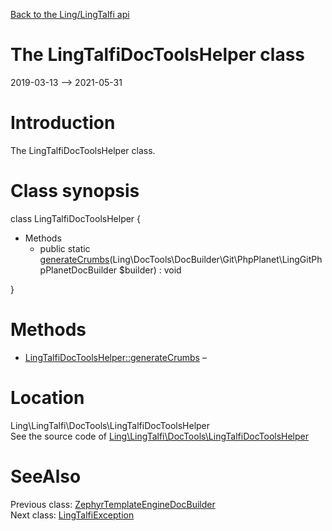 [Back to the Ling/LingTalfi api](https://github.com/lingtalfi/LingTalfi/blob/master/doc/api/Ling/LingTalfi.md)



The LingTalfiDocToolsHelper class
================
2019-03-13 --> 2021-05-31






Introduction
============

The LingTalfiDocToolsHelper class.



Class synopsis
==============


class <span class="pl-k">LingTalfiDocToolsHelper</span>  {

- Methods
    - public static [generateCrumbs](https://github.com/lingtalfi/LingTalfi/blob/master/doc/api/Ling/LingTalfi/DocTools/LingTalfiDocToolsHelper/generateCrumbs.md)(Ling\DocTools\DocBuilder\Git\PhpPlanet\LingGitPhpPlanetDocBuilder $builder) : void

}






Methods
==============

- [LingTalfiDocToolsHelper::generateCrumbs](https://github.com/lingtalfi/LingTalfi/blob/master/doc/api/Ling/LingTalfi/DocTools/LingTalfiDocToolsHelper/generateCrumbs.md) &ndash; 





Location
=============
Ling\LingTalfi\DocTools\LingTalfiDocToolsHelper<br>
See the source code of [Ling\LingTalfi\DocTools\LingTalfiDocToolsHelper](https://github.com/lingtalfi/LingTalfi/blob/master/DocTools/LingTalfiDocToolsHelper.php)



SeeAlso
==============
Previous class: [ZephyrTemplateEngineDocBuilder](https://github.com/lingtalfi/LingTalfi/blob/master/doc/api/Ling/LingTalfi/DocBuilder/ZephyrTemplateEngine/ZephyrTemplateEngineDocBuilder.md)<br>Next class: [LingTalfiException](https://github.com/lingtalfi/LingTalfi/blob/master/doc/api/Ling/LingTalfi/Exception/LingTalfiException.md)<br>
